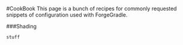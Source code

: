#CookBook
This page is a bunch of recipes for commonly requested snippets of configuration used with ForgeGradle.

###Shading
```
stuff
```
